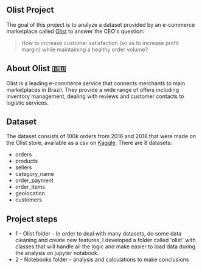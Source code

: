 ## Olist Project

The goal of this project is to analyze a dataset provided by an e-commerce marketplace called [Olist](https://www.olist.com) to answer the CEO's question:

> How to increase customer satisfaction (so as to increase profit margin) while maintaining a healthy order volume?

## About Olist 🇧🇷

Olist is a leading e-commerce service that connects merchants to main marketplaces in Brazil. They provide a wide range of offers including inventory management, dealing with reviews and customer contacts to logistic services.


## Dataset

The dataset consists of 100k orders from 2016 and 2018 that were made on the Olist store, available as a csv on [Kaggle](https://www.kaggle.com/olistbr/brazilian-ecommerce). There are 8 datasets:
- orders
- products
- sellers
- category_name
- order_payment
- order_items
- geolocation
- customers

## Project steps
- 1 - Olist folder - In order to deal with many datasets, do some data cleaning and create new features, I developed a folder called 'olist' with classes that will handle all the logic and make easier to load data during the analysis on jupyter notabook.
- 2 - Notebooks folder - analysis and calculations to make conclusions

